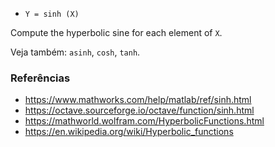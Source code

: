 * `Y = sinh (X)`

Compute the hyperbolic sine for each element of `X`.

Veja também: `asinh`, `cosh`, `tanh`.

### Referências

* https://www.mathworks.com/help/matlab/ref/sinh.html
* https://octave.sourceforge.io/octave/function/sinh.html
* https://mathworld.wolfram.com/HyperbolicFunctions.html
* https://en.wikipedia.org/wiki/Hyperbolic_functions

